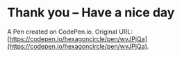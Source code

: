 # Thank you – Have a nice day

A Pen created on CodePen.io. Original URL: [https://codepen.io/hexagoncircle/pen/wvJPjQa](https://codepen.io/hexagoncircle/pen/wvJPjQa).


